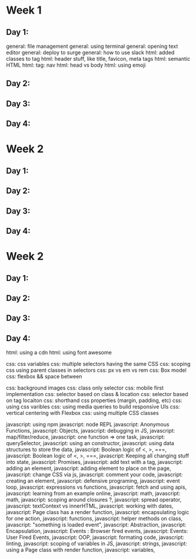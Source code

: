 
# Week 1

## Day 1: 

general: file management
general: using terminal
general: opening text editor
general: deploy to surge 
general: how to use slack
html: added classes to tag
html: header stuff, like title, favicon, meta tags
html: semantic HTML
html: tag: nav
html: head vs body
html: using emoji

## Day 2: 
## Day 3: 
## Day 4:


# Week 2

## Day 1: 
## Day 2: 
## Day 3: 
## Day 4:


# Week 2

## Day 1: 
## Day 2: 
## Day 3: 
## Day 4:

html: using a cdn
html: using font awesome

css: css variables
css: multiple selectors having the same CSS
css: scoping css using parent classes in selectors
css: px vs em vs rem
css: Box model
css: flexbox && space between

css: background images
css: class only selector
css: mobile first implementation
css: selector based on class & location
css: selector based on tag locaiton
css: shorthand css properties (margin, padding, etc)
css: using css varibles
css: using media queries to build responsive UIs
css: vertical centering with Flexbox
css: using multiple CSS classes

javascript: using npm
javascript: node REPL
javascript:  Anonymous Functions,
javascript:  Objects,
javascript:  debugging in JS,
javascript:  map/filter/reduce,
javascript:  one function => one task,
javascript:  querySelector,
javascript:  using an constructor,
javascript:  using data structures to store the data,
javascript:  Boolean logic of <, >, ===,
javascript:  Boolean logic of <, >, ===,
javascript:  Keeping all changing stuff into state,
javascript:  Promises,
javascript:  add text with a tag,
javascript:  adding an element,
javascript:  adding element to place on the page,
javascript:  change CSS via js,
javascript:  comment your code,
javascript:  creating an element,
javascript:  defensive programing,
javascript:  event loop,
javascript:  expressions vs functions,
javascript:  fetch and using apis,
javascript:  learning from an example online,
javascript:  math,
javascript:  math,
javascript:  scoping around closures ?,
javascript:  spread operator,
javascript:  textContext vs innerHTML,
javascript:  working with dates,
javascript:  Page class has a render function,
javascript:  encapsulating logic for one action,
javascript:  functions,
javascript:  helper methods on class,
javascript:  "something is loaded event",
javascript:  Abstraction,
javascript:  Encapsulation,
javascript:  Events : Browser fired events,
javascript:  Events: User Fired Events,
javascript:  OOP,
javascript:  formating code,
javascript:  linting,
javascript:  scoping of variables in JS,
javascript:  strings,
javascript:  using a Page class with render function,
javascript:  variables,

